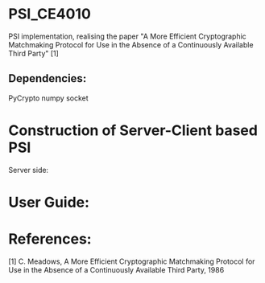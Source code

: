 # PSI_CE4010
PSI implementation, realising the paper "A More Efficient Cryptographic Matchmaking Protocol for Use in the Absence of a Continuously Available Third Party" [1]

## Dependencies:
PyCrypto
numpy
socket



# Construction of Server-Client based PSI
Server side: 

# User Guide:








# References:
[1] 	C. Meadows, A More Efficient Cryptographic Matchmaking Protocol for Use in the Absence of a Continuously Available Third Party, 1986
